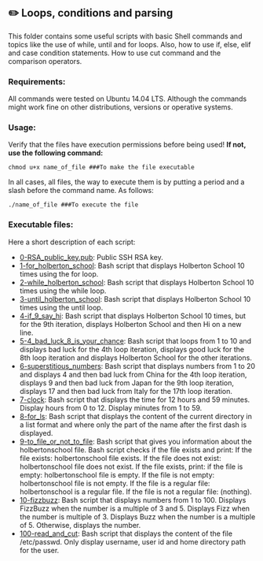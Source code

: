 ## :pencil2: Loops, conditions and parsing

This folder contains some useful scripts with basic Shell commands and topics like the use of while, until and for loops. Also, how to use  if, else, elif and case condition statements. How to use cut command and the comparison operators. 

### Requirements:
All commands were tested on Ubuntu 14.04 LTS. Although the commands might work fine on other distributions, versions or operative systems.

### Usage:
Verify that the files have execution permissions before being used! **If not, use the following command:**

    chmod u+x name_of_file ###To make the file executable

In all cases, all files, the way to execute them is by putting a period and a slash before the command name. As follows:

    ./name_of_file ###To execute the file

### Executable files:

Here a short description of each script:
+ [0-RSA_public_key.pub](https://github.com/dmhenaopa/holberton-system_engineering-devops/blob/master/0x04-loops_conditions_and_parsing/0-RSA_public_key.pub): Public SSH RSA key.
+ [1-for_holberton_school](https://github.com/dmhenaopa/holberton-system_engineering-devops/blob/master/0x04-loops_conditions_and_parsing/1-for_holberton_school): Bash script that displays Holberton School 10 times using the for loop.
+ [2-while_holberton_school](https://github.com/dmhenaopa/holberton-system_engineering-devops/blob/master/0x04-loops_conditions_and_parsing/2-while_holberton_school): Bash script that displays Holberton School 10 times using the while loop.
+ [3-until_holberton_school](https://github.com/dmhenaopa/holberton-system_engineering-devops/blob/master/0x04-loops_conditions_and_parsing/3-until_holberton_school): Bash script that displays Holberton School 10 times using the until loop.
+ [4-if_9_say_hi](https://github.com/dmhenaopa/holberton-system_engineering-devops/blob/master/0x04-loops_conditions_and_parsing/4-if_9_say_hi): Bash script that displays Holberton School 10 times, but for the 9th iteration, displays Holberton School and then Hi on a new line.
+ [5-4_bad_luck_8_is_your_chance](https://github.com/dmhenaopa/holberton-system_engineering-devops/blob/master/0x04-loops_conditions_and_parsing/5-4_bad_luck_8_is_your_chance): Bash script that loops from 1 to 10 and displays bad luck for the 4th loop iteration, displays good luck for the 8th loop iteration and displays Holberton School for the other iterations.
+ [6-superstitious_numbers](https://github.com/dmhenaopa/holberton-system_engineering-devops/blob/master/0x04-loops_conditions_and_parsing/6-superstitious_numbers): Bash script that displays numbers from 1 to 20 and displays 4 and then bad luck from China for the 4th loop iteration, displays 9 and then bad luck from Japan for the 9th loop iteration, displays 17 and then bad luck from Italy for the 17th loop iteration.
+ [7-clock](https://github.com/dmhenaopa/holberton-system_engineering-devops/blob/master/0x04-loops_conditions_and_parsing/7-clock): Bash script that displays the time for 12 hours and 59 minutes. Display hours from 0 to 12. Display minutes from 1 to 59.
+ [8-for_ls](https://github.com/dmhenaopa/holberton-system_engineering-devops/blob/master/0x04-loops_conditions_and_parsing/8-for_ls): Bash script that displays the content of the current directory in a list format and where only the part of the name after the first dash is displayed.
+ [9-to_file_or_not_to_file](https://github.com/dmhenaopa/holberton-system_engineering-devops/blob/master/0x04-loops_conditions_and_parsing/9-to_file_or_not_to_file): Bash script that gives you information about the holbertonschool file. Bash script checks if the file exists and print: If the file exists: holbertonschool file exists. If the file does not exist: holbertonschool file does not exist. If the file exists, print: if the file is empty: holbertonschool file is empty. If the file is not empty: holbertonschool file is not empty. If the file is a regular file: holbertonschool is a regular file. If the file is not a regular file: (nothing).
+ [10-fizzbuzz](https://github.com/dmhenaopa/holberton-system_engineering-devops/blob/master/0x04-loops_conditions_and_parsing/10-fizzbuzz): Bash script that displays numbers from 1 to 100. Displays FizzBuzz when the number is a multiple of 3 and 5. Displays Fizz when the number is multiple of 3. Displays Buzz when the number is a multiple of 5. Otherwise, displays the number.
+ [100-read_and_cut](https://github.com/dmhenaopa/holberton-system_engineering-devops/blob/master/0x04-loops_conditions_and_parsing/100-read_and_cut): Bash script that displays the content of the file /etc/passwd. Only display username, user id and home directory path for the user.
<!--stackedit_data:
eyJoaXN0b3J5IjpbNTQxMDYxNzA0XX0=
-->